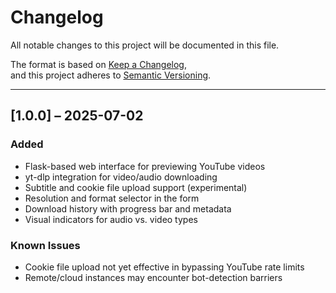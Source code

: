 # Changelog

All notable changes to this project will be documented in this file.

The format is based on [Keep a Changelog](https://keepachangelog.com/en/1.0.0/),  
and this project adheres to [Semantic Versioning](https://semver.org/).

---

## [1.0.0] – 2025-07-02

### Added
- Flask-based web interface for previewing YouTube videos
- yt-dlp integration for video/audio downloading
- Subtitle and cookie file upload support (experimental)
- Resolution and format selector in the form
- Download history with progress bar and metadata
- Visual indicators for audio vs. video types

### Known Issues
- Cookie file upload not yet effective in bypassing YouTube rate limits
- Remote/cloud instances may encounter bot-detection barriers